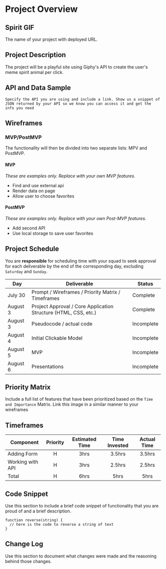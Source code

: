 # Project Overview

## Spirit GIF

The name of your project with deployed URL.

## Project Description

<!-- Use this section to describe your final project and perhaps any links to relevant sites that help convey the concept and\or functionality. -->

The project will be a playful site using Giphy's API to create the user's meme spirit animal per click.

## API and Data Sample

`Specify the API you are using and include a link. Show us a snippet of JSON returned by your API so we know you can access it and get the info you need`

## Wireframes

<!-- ![Genius Web]() -->

### MVP/PostMVP

The functionality will then be divided into two separate lists: MPV and PostMVP.

<!-- Carefully decided what is placed into your MVP as the client will expect this functionality to be implemented upon project completion. -->

#### MVP

_These are examples only. Replace with your own MVP features._

- Find and use external api
- Render data on page
- Allow user to choose favorites

#### PostMVP

_These are examples only. Replace with your own Post-MVP features._

- Add second API
- Use local storage to save user favorites

## Project Schedule

<!-- This schedule will be used to keep track of your progress throughout the week and align with our expectations. -->

You are **responsible** for scheduling time with your squad to seek approval for each deliverable by the end of the corresponding day, excluding `Saturday` and `Sunday`.

| Day      | Deliverable                                                     | Status     |
| -------- | --------------------------------------------------------------- | ---------- |
| July 30  | Prompt / Wireframes / Priority Matrix / Timeframes              | Complete   |
| August 3 | Project Approval / Core Application Structure (HTML, CSS, etc.) | Complete   |
| August 3 | Pseudocode / actual code                                        | Incomplete |
| August 4 | Initial Clickable Model                                         | Incomplete |
| August 5 | MVP                                                             | Incomplete |
| August 6 | Presentations                                                   | Incomplete |

## Priority Matrix

Include a full list of features that have been prioritized based on the `Time and Importance` Matrix. Link this image in a similar manner to your wireframes

## Timeframes

<!-- Tell us how long you anticipate spending on each area of development. Be sure to consider how many hours a day you plan to be coding and how many days you have available until presentation day.

Time frames are also key in the development cycle. You have limited time to code all phases of the game. Your estimates can then be used to evalute game possibilities based on time needed and the actual time you have before game must be submitted. It's always best to pad the time by a few hours so that you account for the unknown so add and additional hour or two to each component to play it safe. Throughout your project, keep track of your Time Invested and Actual Time and update your README regularly. -->

| Component        | Priority | Estimated Time | Time Invested | Actual Time |
| ---------------- | :------: | :------------: | :-----------: | :---------: |
| Adding Form      |    H     |      3hrs      |    3.5hrs     |   3.5hrs    |
| Working with API |    H     |      3hrs      |    2.5hrs     |   2.5hrs    |
| Total            |    H     |      6hrs      |     5hrs      |    5hrs     |

## Code Snippet

Use this section to include a brief code snippet of functionality that you are proud of and a brief description.

```
function reverse(string) {
  // here is the code to reverse a string of text
}
```

## Change Log

Use this section to document what changes were made and the reasoning behind those changes.
